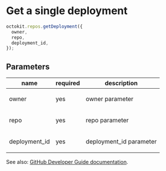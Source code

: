 # Get a single deployment

```js
octokit.repos.getDeployment({
  owner,
  repo,
  deployment_id,
});
```

## Parameters

<table>
  <thead>
    <tr>
      <th>name</th>
      <th>required</th>
      <th>description</th>
    </tr>
  </thead>
  <tbody>
    <tr><td>owner</td><td>yes</td><td>

owner parameter

</td></tr>
<tr><td>repo</td><td>yes</td><td>

repo parameter

</td></tr>
<tr><td>deployment_id</td><td>yes</td><td>

deployment_id parameter

</td></tr>
  </tbody>
</table>

See also: [GitHub Developer Guide documentation](https://developer.github.com/v3/repos/deployments/#get-a-single-deployment).

